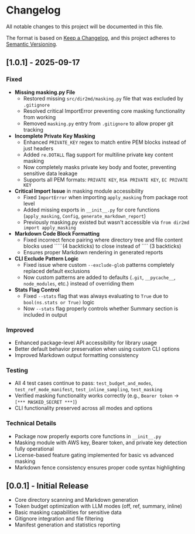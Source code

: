# Changelog

All notable changes to this project will be documented in this file.

The format is based on [Keep a Changelog](https://keepachangelog.com/en/1.0.0/),
and this project adheres to [Semantic Versioning](https://semver.org/spec/v2.0.0.html).

## [1.0.1] - 2025-09-17

### Fixed
- **Missing masking.py File**
  - Restored missing `src/dir2md/masking.py` file that was excluded by `.gitignore`
  - Resolved critical ImportError preventing core masking functionality from working
  - Removed `masking.py` entry from `.gitignore` to allow proper git tracking
- **Incomplete Private Key Masking**
  - Enhanced `PRIVATE_KEY` regex to match entire PEM blocks instead of just headers
  - Added `re.DOTALL` flag support for multiline private key content masking
  - Now completely masks private key body and footer, preventing sensitive data leakage
  - Supports all PEM formats: `PRIVATE KEY`, `RSA PRIVATE KEY`, `EC PRIVATE KEY`
- **Critical Import Issue** in masking module accessibility
  - Fixed `ImportError` when importing `apply_masking` from package root level
  - Added missing exports in `__init__.py` for core functions (`apply_masking`, `Config`, `generate_markdown_report`)
  - Previously masking.py existed but wasn't accessible via `from dir2md import apply_masking`
- **Markdown Code Block Formatting**
  - Fixed incorrect fence pairing where directory tree and file content blocks used `````(4 backticks) to close instead of ```` (3 backticks)
  - Ensures proper Markdown rendering in generated reports
- **CLI Exclude Pattern Logic**
  - Fixed issue where custom `--exclude-glob` patterns completely replaced default exclusions
  - Now custom patterns are added to defaults (`.git`, `__pycache__`, `node_modules`, etc.) instead of overriding them
- **Stats Flag Control**
  - Fixed `--stats` flag that was always evaluating to `True` due to `bool(ns.stats or True)` logic
  - Now `--stats` flag properly controls whether Summary section is included in output

### Improved
- Enhanced package-level API accessibility for library usage
- Better default behavior preservation when using custom CLI options
- Improved Markdown output formatting consistency

### Testing
- All 4 test cases continue to pass: `test_budget_and_modes`, `test_ref_mode_manifest`, `test_inline_sampling`, `test_masking`
- Verified masking functionality works correctly (e.g., `Bearer token` → `[*** MASKED_SECRET ***]`)
- CLI functionality preserved across all modes and options

### Technical Details
- Package now properly exports core functions in `__init__.py`
- Masking module with AWS key, Bearer token, and private key detection fully operational
- License-based feature gating implemented for basic vs advanced masking
- Markdown fence consistency ensures proper code syntax highlighting

## [0.0.1] - Initial Release
- Core directory scanning and Markdown generation
- Token budget optimization with LLM modes (off, ref, summary, inline)
- Basic masking capabilities for sensitive data
- Gitignore integration and file filtering
- Manifest generation and statistics reporting